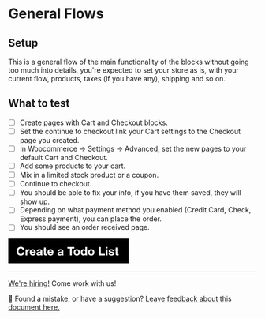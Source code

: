 # General Flows

## Setup

This is a general flow of the main functionality of the blocks without going too much
into details, you're expected to set your store as is, with your current flow, products,
taxes (if you have any), shipping and so on.

## What to test

-   [ ] Create pages with Cart and Checkout blocks.
-   [ ] Set the continue to checkout link your Cart settings to the Checkout page you created.
-   [ ] In Woocommerce -> Settings -> Advanced, set the new pages to your default Cart and Checkout.
-   [ ] Add some products to your cart.
-   [ ] Mix in a limited stock product or a coupon.
-   [ ] Continue to checkout.
-   [ ] You should be able to fix your info, if you have them saved, they will show up.
-   [ ] Depending on what payment method you enabled (Credit Card, Check, Express payment), you can place the order.
-   [ ] You should see an order received page.

[![Create Todo list](https://raw.githubusercontent.com/senadir/todo-my-markdown/master/public/github-button.svg?sanitize=true)](https://git-todo.netlify.app/create)

<!-- FEEDBACK -->

---

[We're hiring!](https://woocommerce.com/careers/) Come work with us!

🐞 Found a mistake, or have a suggestion? [Leave feedback about this document here.](https://github.com/woocommerce/woocommerce-gutenberg-products-block/issues/new?assignees=&labels=type%3A+documentation&template=--doc-feedback.md&title=Feedback%20on%20./docs/testing/cart-checkout/general-flow.md)

<!-- /FEEDBACK -->
